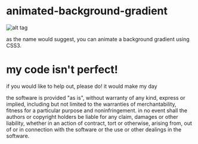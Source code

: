 # animated-background-gradient
![alt tag](http://i.imgur.com/yhkAAwc.gif)

as the name would suggest, you can animate a background gradient using CSS3.
# my code isn't perfect!
if you would like to help out, please do! it would make my day

the software is provided "as is", without warranty of any kind, express or implied, including but not limited to the warranties of merchantability, fitness for a particular purpose and noninfringement. in no event shall the authors or copyright holders be liable for any claim, damages or other liability, whether in an action of contract, tort or otherwise, arising from, out of or in connection with the software or the use or other dealings in the software.
